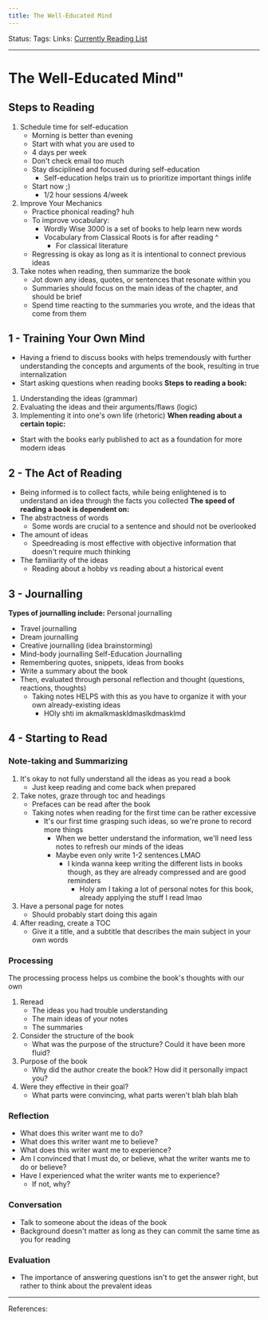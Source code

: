 ```yaml
---
title: The Well-Educated Mind
---
```

Status:
Tags:
Links: [Currently Reading List](out/currently-reading-list.md)
___
# The Well-Educated Mind"
## Steps to Reading
1. Schedule time for self-education
	- Morning is better than evening
	- Start with what you are used to
	- 4 days per week
	- Don't check email too much
	- Stay disciplined and focused during self-education
		- Self-education helps train us to prioritize important things inlife
	- Start now ;)
		- 1/2 hour sessions 4/week
2. Improve Your Mechanics
	- Practice phonical reading? huh
	- To improve vocabulary:
		- Wordly Wise 3000 is a set of books to help learn new words
		- Vocabulary from Classical Roots is for after reading ^
			- For classical literature
	- Regressing is okay as long as it is intentional to connect previous ideas
3. Take notes when reading, then summarize the book
	- Jot down any ideas, quotes, or sentences that resonate within you
	- Summaries should focus on the main ideas of the chapter, and should be brief
	- Spend time reacting to the summaries you wrote, and the ideas that come from them
## 1 - Training Your Own Mind
- Having a friend to discuss books with helps tremendously with further understanding the concepts and arguments of the book, resulting in true internalization
- Start asking questions when reading books
**Steps to reading a book:**
1. Understanding the ideas (grammar)
2. Evaluating the ideas and their arguments/flaws (logic)
3. Implementing it into one's own life (rhetoric)
**When reading about a certain topic:**
- Start with the books early published to act as a foundation for more modern ideas
## 2 - The Act of Reading
- Being informed is to collect facts, while being enlightened is to understand an idea through the facts you collected
**The speed of reading a book is dependent on:**
- The abstractness of words
	- Some words are crucial to a sentence and should not be overlooked
- The amount of ideas
	- Speedreading is most effective with objective information that doesn't require much thinking
- The familiarity of the ideas
	- Reading about a hobby vs reading about a historical event
## 3 - Journalling
**Types of journalling include:**
Personal journalling
- Travel journalling
- Dream journalling
- Creative journalling (idea brainstorming)
- Mind-body journalling
Self-Education Journalling
- Remembering quotes, snippets, ideas from books
- Write a summary about the book
- Then, evaluated through personal reflection and thought (questions, reactions, thoughts)
	- Taking notes HELPS with this as you have to organize it with your own already-existing ideas
		- HOly shti im akmalkmaskldmaslkdmasklmd
## 4 - Starting to Read
### Note-taking and Summarizing
1. It's okay to not fully understand all the ideas as you read a book
	- Just keep reading and come back when prepared
2. Take notes, graze through toc and headings
	- Prefaces can be read after the book
	- Taking notes when reading for the first time can be rather excessive
		- It's our first time grasping such ideas, so we're prone to record more things
			- When we better understand the information, we'll need less notes to refresh our minds of the ideas
			- Maybe even only write 1-2 sentences LMAO
				- I kinda wanna keep writing the different lists in books though, as they are already compressed and are good reminders
					- Holy am I taking a lot of personal notes for this book, already applying the stuff I read lmao
3. Have a personal page for notes
	- Should probably start doing this again
4. After reading, create a TOC
	- Give it a title, and a subtitle that describes the main subject in your own words
### Processing
The processing process helps us combine the book's thoughts with our own
1. Reread 
	- The ideas you had trouble understanding
	- The main ideas of your notes
	- The summaries
2. Consider the structure of the book
	- What was the purpose of the structure? Could it have been more fluid?
3. Purpose of the book
	- Why did the author create the book? How did it personally impact you? 
4. Were they effective in their goal? 
	- What parts were convincing, what parts weren't blah blah blah
### Reflection
- What does this writer want me to do?
- What does this writer want me to believe?
- What does this writer want me to experience?
- Am I convinced that I must do, or believe, what the writer wants me to do or believe?
- Have I experienced what the writer wants me to experience?
	- If not, why?
### Conversation
- Talk to someone about the ideas of the book
- Background doesn't matter as long as they can commit the same time as you for reading
### Evaluation
- The importance of answering questions isn't to get the answer right, but rather to think about the prevalent ideas
___
References: